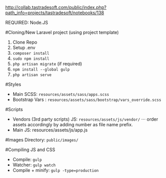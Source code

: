 http://collab.tastradesoft.com/public/index.php?path_info=projects/tastradesoft/notebooks/138

REQUIRED: Node.JS

#Cloning/New Laravel project (using project template)
1. Clone Repo
2. Setup .env
3. `composer install`
4. `sudo npm install`
5. `php artisan migrate` (if required)
7. `npm install --global gulp`
6. `php artisan serve`



#Styles
* Main SCSS: `resources/assets/sass/apps.scss`
* Bootstrap Vars : `resources/assets/sass/bootstrap/vars_override.scss`


#Scripts
* Vendors (3rd party scripts) JS: `resources/assets/js/vendor/`
⋅⋅⋅ order assets accordingly by adding number as file name prefix.
* Main JS: resources/assets/js/app.js


#Images
Directory: `public/images/`

#Compiling JS and CSS
* Compile: `gulp`
* Watcher: `gulp watch`
* Compile + minify: `gulp -type=production`